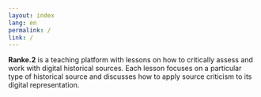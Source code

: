 ```yaml
---
layout: index
lang: en
permalink: /
link: /
---
```

**Ranke.2** is a teaching platform with lessons on how to critically assess and work with digital historical sources. Each lesson focuses on a particular type of historical source and discusses how to apply source criticism to its digital representation. 
 

<!-- more -->


